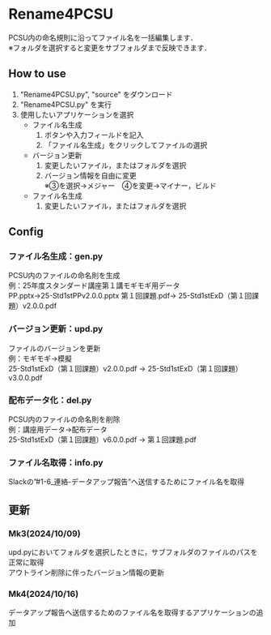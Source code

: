 # Rename4PCSU
PCSU内の命名規則に沿ってファイル名を一括編集します．<br>
※フォルダを選択すると変更をサブフォルダまで反映できます．


## How to use
1. "Rename4PCSU.py", "source" をダウンロード
2. "Rename4PCSU.py" を実行
3. 使用したいアプリケーションを選択
    * ファイル名生成<br>
       1. ボタンや入力フィールドを記入
       2. 「ファイル名生成」をクリックしてファイルの選択<br>
     * バージョン更新<br>
       1. 変更したいファイル，またはフォルダを選択
       2. バージョン情報を自由に変更<br>
    ※③を選択→メジャー　➃を変更→マイナー，ビルド
    * ファイル名生成<br>
       1. 変更したいファイル，またはフォルダを選択
    

## Config
### ファイル名生成：gen.py
PCSU内のファイルの命名則を生成<br>
例：25年度スタンダード講座第１講モギモギ用データ<br>
PP.pptx→25-Std1stPPv2.0.0.pptx
第１回課題.pdf→ 25-Std1stExD（第１回課題）v2.0.0.pdf
### バージョン更新：upd.py
ファイルのバージョンを更新<br>
例：モギモギ→模擬<br>
25-Std1stExD（第１回課題）v2.0.0.pdf → 25-Std1stExD（第１回課題）v3.0.0.pdf
### 配布データ化：del.py
PCSU内のファイルの命名則を削除<br>
例：講座用データ→配布データ<br>
25-Std1stExD（第１回課題）v6.0.0.pdf → 第１回課題.pdf<br>
### ファイル名取得：info.py
Slackの”#1-6_連絡-データアップ報告”へ送信するためにファイル名を取得<br>

## 更新
### Mk3(2024/10/09)
upd.pyにおいてフォルダを選択したときに，サブフォルダのファイルのパスを正常に取得<br>
アウトライン削除に伴ったバージョン情報の更新
### Mk4(2024/10/16)
データアップ報告へ送信するためのファイル名を取得するアプリケーションの追加




